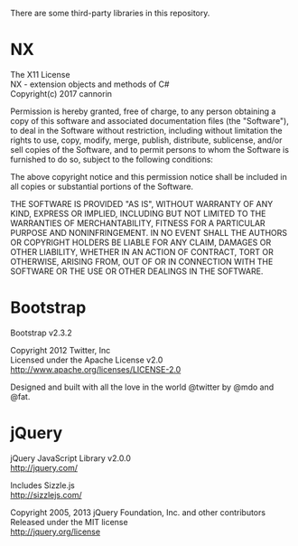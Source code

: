 There are some third-party libraries in this repository.

# NX
The X11 License  
NX - extension objects and methods of C#  
Copyright(c) 2017 cannorin

Permission is hereby granted, free of charge, to any person obtaining a copy
of this software and associated documentation files (the "Software"), to deal
in the Software without restriction, including without limitation the rights
to use, copy, modify, merge, publish, distribute, sublicense, and/or sell
copies of the Software, and to permit persons to whom the Software is
furnished to do so, subject to the following conditions:

The above copyright notice and this permission notice shall be included in
all copies or substantial portions of the Software.

THE SOFTWARE IS PROVIDED "AS IS", WITHOUT WARRANTY OF ANY KIND, EXPRESS OR
IMPLIED, INCLUDING BUT NOT LIMITED TO THE WARRANTIES OF MERCHANTABILITY,
FITNESS FOR A PARTICULAR PURPOSE AND NONINFRINGEMENT. IN NO EVENT SHALL THE
AUTHORS OR COPYRIGHT HOLDERS BE LIABLE FOR ANY CLAIM, DAMAGES OR OTHER
LIABILITY, WHETHER IN AN ACTION OF CONTRACT, TORT OR OTHERWISE, ARISING FROM,
OUT OF OR IN CONNECTION WITH THE SOFTWARE OR THE USE OR OTHER DEALINGS IN
THE SOFTWARE.

# Bootstrap
Bootstrap v2.3.2

Copyright 2012 Twitter, Inc  
Licensed under the Apache License v2.0  
http://www.apache.org/licenses/LICENSE-2.0

Designed and built with all the love in the world @twitter by @mdo and @fat.

# jQuery
jQuery JavaScript Library v2.0.0  
http://jquery.com/

Includes Sizzle.js  
http://sizzlejs.com/

Copyright 2005, 2013 jQuery Foundation, Inc. and other contributors
Released under the MIT license  
http://jquery.org/license
